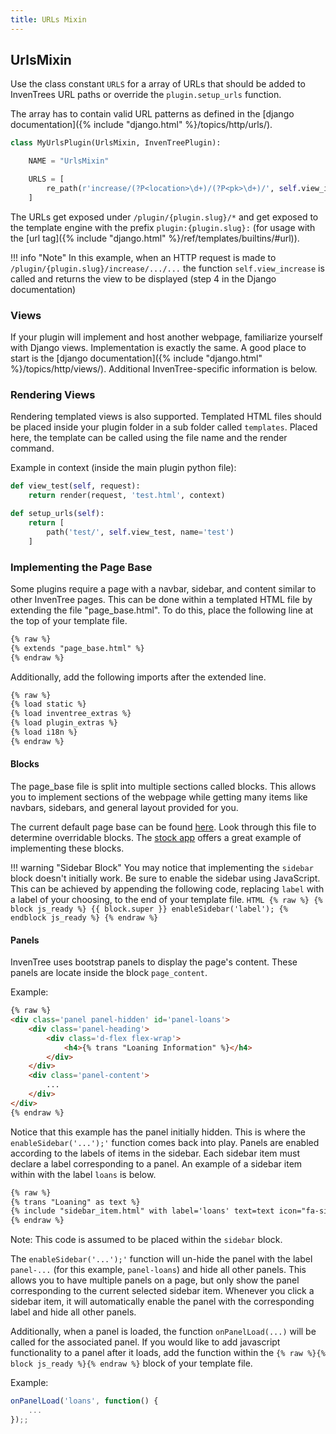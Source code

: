 ```yaml
---
title: URLs Mixin
---
```


## UrlsMixin

Use the class constant `URLS` for a array of URLs that should be added to InvenTrees URL paths or override the `plugin.setup_urls` function.

The array has to contain valid URL patterns as defined in the [django documentation]({% include "django.html" %}/topics/http/urls/).

``` python
class MyUrlsPlugin(UrlsMixin, InvenTreePlugin):

    NAME = "UrlsMixin"

    URLS = [
        re_path(r'increase/(?P<location>\d+)/(?P<pk>\d+)/', self.view_increase, name='increase-level'),
    ]
```


The URLs get exposed under `/plugin/{plugin.slug}/*` and get exposed to the template engine with the prefix `plugin:{plugin.slug}:` (for usage with the [url tag]({% include "django.html" %}/ref/templates/builtins/#url)).

!!! info "Note"
    In this example, when an HTTP request is made to `/plugin/{plugin.slug}/increase/.../...` the function `self.view_increase` is called and returns the view to be displayed (step 4 in the Django documentation)

### Views
If your plugin will implement and host another webpage, familiarize yourself with Django views. Implementation is exactly the same.
A good place to start is the [django documentation]({% include "django.html" %}/topics/http/views/). Additional InvenTree-specific information is below.

### Rendering Views
Rendering templated views is also supported. Templated HTML files should be placed inside your plugin folder in a sub folder called `templates`.
Placed here, the template can be called using the file name and the render command.

Example in context (inside the main plugin python file):
``` py
def view_test(self, request):
    return render(request, 'test.html', context)

def setup_urls(self):
    return [
        path('test/', self.view_test, name='test')
    ]
```

### Implementing the Page Base
Some plugins require a page with a navbar, sidebar, and content similar to other InvenTree pages.
This can be done within a templated HTML file by extending the file "page_base.html". To do this, place the following line at the top of your template file.
``` HTML
{% raw %}
{% extends "page_base.html" %}
{% endraw %}
```

Additionally, add the following imports after the extended line.
``` HTML
{% raw %}
{% load static %}
{% load inventree_extras %}
{% load plugin_extras %}
{% load i18n %}
{% endraw %}
```

#### Blocks
The page_base file is split into multiple sections called blocks. This allows you to implement sections of the webpage while getting many items like navbars, sidebars, and general layout provided for you.

The current default page base can be found [here](https://github.com/inventree/InvenTree/blob/master/src/backend/InvenTree/templates/page_base.html). Look through this file to determine overridable blocks. The [stock app](https://github.com/inventree/InvenTree/tree/master/InvenTree/stock) offers a great example of implementing these blocks.

!!! warning "Sidebar Block"
    You may notice that implementing the `sidebar` block doesn't initially work. Be sure to enable the sidebar using JavaScript. This can be achieved by appending the following code, replacing `label` with a label of your choosing,  to the end of your template file.
    ``` HTML
    {% raw %}
    {% block js_ready %}
    {{ block.super }}
        enableSidebar('label');
    {% endblock js_ready %}
    {% endraw %}
    ```

#### Panels
InvenTree uses bootstrap panels to display the page's content. These panels are locate inside the block `page_content`.

Example:
```html
{% raw %}
<div class='panel panel-hidden' id='panel-loans'>
    <div class='panel-heading'>
        <div class='d-flex flex-wrap'>
            <h4>{% trans "Loaning Information" %}</h4>
        </div>
    </div>
    <div class='panel-content'>
        ...
    </div>
</div>
{% endraw %}
```
Notice that this example has the panel initially hidden.
This is where the `enableSidebar('...');'` function comes back into play. Panels are enabled according to the labels of items in the sidebar. Each sidebar item must declare a label corresponding to a panel. An example of a sidebar item within with the label `loans` is below.

```html
{% raw %}
{% trans "Loaning" as text %}
{% include "sidebar_item.html" with label='loans' text=text icon="fa-sitemap" %}
{% endraw %}
```
Note: This code is assumed to be placed within the `sidebar` block.

The `enableSidebar('...');'` function will un-hide the panel with the label `panel-...` (for this example, `panel-loans`) and hide all other panels. This allows you to have multiple panels on a page, but only show the panel corresponding to the current selected sidebar item.
Whenever you click a sidebar item, it will automatically enable the panel with the corresponding label and hide all other panels.

Additionally, when a panel is loaded, the function `onPanelLoad(...)` will be called for the associated panel.
If you would like to add javascript functionality to a panel after it loads, add the function within the `{% raw %}{% block js_ready %}{% endraw %}` block of your template file.

Example:
```js
onPanelLoad('loans', function() {
    ...
});;
```
